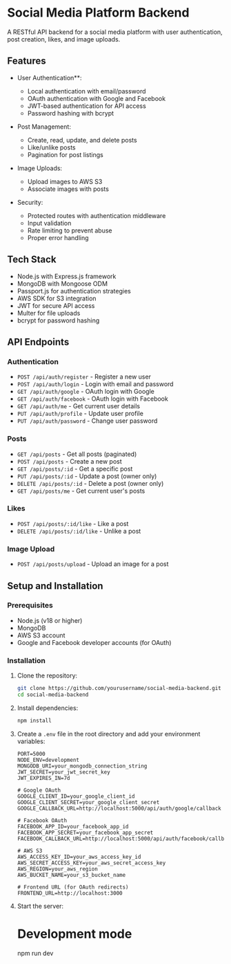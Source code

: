 # Social Media Platform Backend

A RESTful API backend for a social media platform with user authentication, post creation, likes, and image uploads.

## Features

- User Authentication**:
  - Local authentication with email/password
  - OAuth authentication with Google and Facebook
  - JWT-based authentication for API access
  - Password hashing with bcrypt

- Post Management:
  - Create, read, update, and delete posts
  - Like/unlike posts
  - Pagination for post listings

- Image Uploads:
  - Upload images to AWS S3
  - Associate images with posts

- Security:
  - Protected routes with authentication middleware
  - Input validation
  - Rate limiting to prevent abuse
  - Proper error handling

## Tech Stack

- Node.js with Express.js framework
- MongoDB with Mongoose ODM
- Passport.js for authentication strategies
- AWS SDK for S3 integration
- JWT for secure API access
- Multer for file uploads
- bcrypt for password hashing

## API Endpoints

### Authentication

- `POST /api/auth/register` - Register a new user
- `POST /api/auth/login` - Login with email and password
- `GET /api/auth/google` - OAuth login with Google
- `GET /api/auth/facebook` - OAuth login with Facebook
- `GET /api/auth/me` - Get current user details
- `PUT /api/auth/profile` - Update user profile
- `PUT /api/auth/password` - Change user password

### Posts

- `GET /api/posts` - Get all posts (paginated)
- `POST /api/posts` - Create a new post
- `GET /api/posts/:id` - Get a specific post
- `PUT /api/posts/:id` - Update a post (owner only)
- `DELETE /api/posts/:id` - Delete a post (owner only)
- `GET /api/posts/me` - Get current user's posts

### Likes

- `POST /api/posts/:id/like` - Like a post
- `DELETE /api/posts/:id/like` - Unlike a post

### Image Upload

- `POST /api/posts/upload` - Upload an image for a post

## Setup and Installation

### Prerequisites

- Node.js (v18 or higher)
- MongoDB
- AWS S3 account
- Google and Facebook developer accounts (for OAuth)

### Installation

1. Clone the repository:
   ```bash
   git clone https://github.com/yourusername/social-media-backend.git
   cd social-media-backend
   ```

2. Install dependencies:
   ```bash
   npm install
   ```

3. Create a `.env` file in the root directory and add your environment variables:
   ```
   PORT=5000
   NODE_ENV=development
   MONGODB_URI=your_mongodb_connection_string
   JWT_SECRET=your_jwt_secret_key
   JWT_EXPIRES_IN=7d
   
   # Google OAuth
   GOOGLE_CLIENT_ID=your_google_client_id
   GOOGLE_CLIENT_SECRET=your_google_client_secret
   GOOGLE_CALLBACK_URL=http://localhost:5000/api/auth/google/callback
   
   # Facebook OAuth
   FACEBOOK_APP_ID=your_facebook_app_id
   FACEBOOK_APP_SECRET=your_facebook_app_secret
   FACEBOOK_CALLBACK_URL=http://localhost:5000/api/auth/facebook/callback
   
   # AWS S3
   AWS_ACCESS_KEY_ID=your_aws_access_key_id
   AWS_SECRET_ACCESS_KEY=your_aws_secret_access_key
   AWS_REGION=your_aws_region
   AWS_BUCKET_NAME=your_s3_bucket_name
   
   # Frontend URL (for OAuth redirects)
   FRONTEND_URL=http://localhost:3000
   
4. Start the server:
   # Development mode
   npm run dev